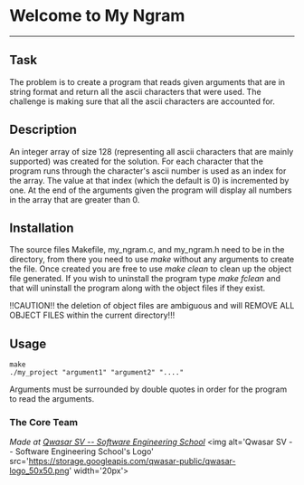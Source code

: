 # Welcome to My Ngram
***

## Task
The problem is to create a program that reads given arguments that are in string format and return
all the ascii characters that were used. The challenge is making sure that all the ascii characters
are accounted for.

## Description
An integer array of size 128 (representing all ascii characters that are mainly supported) was created for
the solution. For each character that the program runs through the character's ascii number is used
as an index for the array. The value at that index (which the default is 0) is incremented by one. At the
end of the arguments given the program will display all numbers in the array that are greater than 0.

## Installation
The source files Makefile, my_ngram.c, and my_ngram.h need to be in the directory, from there you need to use
*make* without any arguments to create the file. Once created you are free to use *make clean* to clean up the
object file generated. If you wish to uninstall the program type *make fclean* and that will uninstall the program
along with the object files if they exist.

!!CAUTION!! the deletion of object files are ambiguous and will REMOVE ALL OBJECT FILES within the current directory!!!

## Usage
```
make
./my_project "argument1" "argument2" "...."
```
Arguments must be surrounded by double quotes in order for the program to read the arguments.

### The Core Team


<span><i>Made at <a href='https://qwasar.io'>Qwasar SV -- Software Engineering School</a></i></span>
<span><img alt='Qwasar SV -- Software Engineering School's Logo' src='https://storage.googleapis.com/qwasar-public/qwasar-logo_50x50.png' width='20px'></span>
